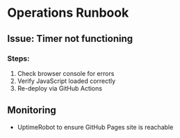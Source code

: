 # Operations Runbook

## Issue: Timer not functioning
### Steps:
1. Check browser console for errors
2. Verify JavaScript loaded correctly
3. Re-deploy via GitHub Actions

## Monitoring
- UptimeRobot to ensure GitHub Pages site is reachable
